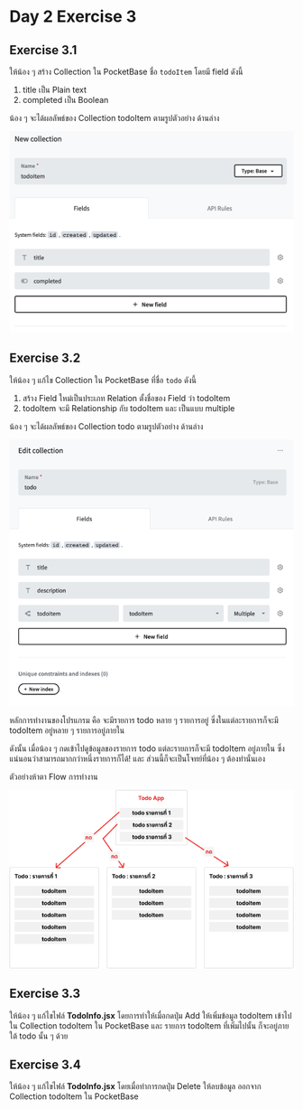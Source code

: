 # Day 2 Exercise 3

## Exercise 3.1
ให้น้อง ๆ สร้าง Collection ใน PocketBase ชื่อ `todoItem` โดยมี field ดังนี้

1. title เป็น Plain text
2. completed เป็น Boolean
   
น้อง ๆ จะได้ผลลัพธ์ของ Collection todoItem ตามรูปตัวอย่าง ด้านล่าง

![todoitem](./doc/todoitem.png)

## Exercise 3.2
ให้น้อง ๆ แก้ไข Collection ใน PocketBase ที่ชื่อ `todo` ดังนี้

1. สร้าง Field ใหม่เป็นประเภท Relation ตั้งชื่อของ Field ว่า todoItem
2. todoItem จะมี Relationship กับ todoItem และ เป็นแบบ multiple

น้อง ๆ จะได้ผลลัพธ์ของ Collection todo ตามรูปตัวอย่าง ด้านล่าง

![linkedtodo](./doc/linkedtodo.png)

หลักการทำงานของโปรแกรม คือ จะมีรายการ todo หลาย ๆ รายการอยู่ ซึ่งในแต่ละรายการก็จะมี todoItem อยู่หลาย ๆ รายการอยู่ภายใน

ดังนั้น เมื่อน้อง ๆ กดเข้าไปดูข้อมูลของรายการ todo แต่ละรายการก็จะมี todoItem อยู่ภายใน ซึ่งแน่นอนว่าสามารถมากกว่าหนึ่งรายการก็ได้! และ ส่วนนี้ก็จะเป็นโจทย์ที่น้อง ๆ ต้องทำนั่นเอง

ตัวอย่างห้าตา Flow การทำงาน

![flow](./doc/flow.png)

## Exercise 3.3
ให้น้อง ๆ แก้ไขไฟล์ **TodoInfo.jsx** โดยการทำให้เมื่อกดปุ่ม Add ให้เพิ่มข้อมูล todoItem เข้าไปใน Collection todoItem ใน PocketBase
และ รายการ todoItem ที่เพิ่มไปนั้น ก็จะอยู่ภายใต้ todo นั้น ๆ ด้วย

## Exercise 3.4
ให้น้อง ๆ แก้ไขไฟล์ **TodoInfo.jsx** โดยเมื่อทำการกดปุ่ม Delete ให้ลบข้อมูล ออกจาก Collection todoItem ใน PocketBase
